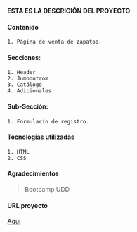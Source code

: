 **ESTA ES LA DESCRICIÓN DEL PROYECTO**

#### Contenido
	1. Página de venta de zapatos.

#### Secciones:
	1. Header
	2. Jumbootrom
	3. Catálogo
	4. Adicionales

#### Sub-Sección:
	1. Formulario de registro.

#### Tecnologías utilizadas
	1. HTML
	2. CSS

#### Agradecimientos  
> Bootcamp UDD

#### URL proyecto
[Aquí](https://www.google.cl)
